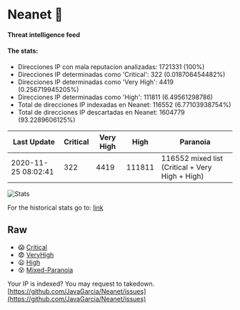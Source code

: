 # Neanet :hocho:
#### Threat intelligence feed
#### The stats:

- Direcciones IP con mala reputacion analizadas: 1721331 (100%)
- Direcciones IP determinadas como 'Critical':  322 (0.018706454482%)
- Direcciones IP determinadas como 'Very High':  4419 (0.256719945205%)
- Direcciones IP determinadas como 'High':  111811 (6.49561298786)
- Total de direcciones IP indexadas en Neanet:  116552 (6.77103938754%)
- Total de direcciones IP descartadas en Neanet:  1604779 (93.2289606125%)

| Last Update | Critical | Very High | High | Paranoia |
| --- | --- | --- | --- | --- |
| 2020-11-25 08:02:41 | 322 | 4419 | 111811 | 116552 mixed list (Critical + Very High + High)|

![Stats](https://docs.google.com/spreadsheets/d/e/2PACX-1vSnaNMIXVabIpDJjufMlzH7poXnshF3mgd8Is1g9ytUEzVsP5my4Trn8f-xkoLLQ38xpL3HtmUexLo6/pubchart?oid=501124687&format=image)

For the historical stats go to: [link](/stats.csv)
## Raw
- :scream: [Critical](https://raw.githubusercontent.com/JavaGarcia/Neanet/master/blacklists/neanet_critical.txt)
- :fearful: [VeryHigh](https://raw.githubusercontent.com/JavaGarcia/Neanet/master/blacklists/neanet_veryHigh.txtt)
- :frowning: [High](https://raw.githubusercontent.com/JavaGarcia/Neanet/master/blacklists/neanet_high.txt)
- :dizzy_face: [Mixed-Paranoia](https://raw.githubusercontent.com/JavaGarcia/Neanet/master/blacklists/neanet_all.txt)


Your IP is indexed? You may request to takedown. [https://github.com/JavaGarcia/Neanet/issues](https://github.com/JavaGarcia/Neanet/issues)























































































































































































































































































































































































































































































































































































































































































































































































































































































































































































































































































































































































































































































































































































































































































































































































































































































































































































































































































































































































































































































































































































































































































































































































































































































